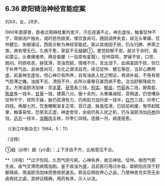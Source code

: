 ## 6.36 欧阳锜治神经官能症案

刘XX，女，28岁。

I960年患感冒，医者过用麻桂重剂发汗，汗后遂漏不止，神志虚怯，触事怔忡不宁，常欲闭户独处，或时悲伤欲哭，惟饮食尚可。随因调养失宜，续见头晕痛、怔忡健忘、失眠诸证，西医诊断为神经官能症。医以其病因于损，仍与归脾、养荣之类，病有增无已。久病不愈，家庭不无龃龉①，更觉抑郁不安。就诊于余时，面如蒙尘，头晕痛难举，两目昏朦（一目原有星翳），怔忡耳鸣，梦寐不安，口苦、脘闷，时欲呕恶，脉弦滑，苔浊而腻，情绪不乐，言出泪下。此病虽因于损，但已于补养气血，且纳食尚可，生化之源流自充，续见怔忡、健忘等症，当非心脾两虚。前虽神志虚怯，但心神已有所养，且有浊痰入扰之明证，再进补益，不免有邪气胶滞之嫌。浊痰不去，清阳不升，此所以昏晕日甚而病不愈。治当舒郁降痰为主。方用温胆汤加味：京[半夏](https://www.gmzyjc.com/read/bc/bc16-0.1.1.0.0.md)、[茯苓](https://www.gmzyjc.com/read/bc/bc05-0.0.1.0.0.md)各三钱，[枳实](https://www.gmzyjc.com/read/bc/bc11-0.0.3.0.0.md)、[郁金](https://www.gmzyjc.com/read/bc/bc12-0.0.3.0.0.md)、[竹茹](https://www.gmzyjc.com/read/bc/bc16-0.2.5.0.0.md)各二钱，胆南星、[陈皮](https://www.gmzyjc.com/read/bc/bc11-0.0.1.0.0.md)各一钱半，[甘草](https://www.gmzyjc.com/read/bc/bc17-0.1.8.0.0.md)一钱，建菖八分。服十余剂，头晕痛减轻，苔稍退，仍觉嘈杂怔忡不宁，烦热不寐，脉仍弦滑有力，仍用前方加丹皮一钱半，[白芍](https://www.gmzyjc.com/read/bc/bc17-0.3.4.0.0.md)三钱，炒枣仁四钱。再服七剂，饮食睡眠渐复正常，苔已退，脉虽弦滑，已较前和缓，惟早起眩晕，触事易惊，恐邪去正虚，神虚舍空，余痰仍有入扰之机，仍与温胆汤加[丹参](https://www.gmzyjc.com/read/bc/bc12-0.0.7.0.0.md)四钱，[远志](https://www.gmzyjc.com/read/bc/bc09-0.2.3.0.0.md)一钱半，[龙眼肉](https://www.gmzyjc.com/read/bc/bc17-0.3.7.0.0.md)五枚，炒枣仁四钱。连服一月，病遂痊愈。

（《浙江中医杂志》1964，5：11）

〔注释〕

①龃（jǔ举）龉（yǔ语）：上下牙齿不齐，比喻意见不合。

**〔评按〕**过汗伤阳，久而气阴亏耗，心神失养，故见神怯、怔忡。继而气郁生痰，痰气交滞而病情加剧。鉴于痰浊为盛，且前医已用过补益，故欧阳氏径于舒郁降痰，用温胆汤加味而使病邪速去。邪去后稍佐养心之品，乃使神舍充实而无余痰再扰之虞。其辨证精确，用药有序，示人以法。

